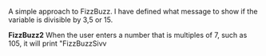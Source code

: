 A simple approach to FizzBuzz. I have defined what message to show if the variable is divisible by 3,5 or 15.


**FizzBuzz2**
When the user enters a number that is multiples of 7, such as 105, it will print "FizzBuzzSivv
